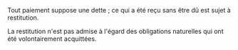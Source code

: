 Tout paiement suppose une dette ; ce qui a été reçu sans être dû est sujet à restitution.

La restitution n'est pas admise à l'égard des obligations naturelles qui ont été volontairement acquittées.
